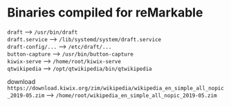 # Binaries compiled for reMarkable

`draft` --> `/usr/bin/draft`<br/>
`draft.service` --> `/lib/systemd/system/draft.service`<br/>
`draft-config/...` --> `/etc/draft/...`<br/>
`button-capture` --> `/usr/bin/button-capture`<br/>
`kiwix-serve` --> `/home/root/kiwix-serve`<br/>
`qtwikipedia` --> `/opt/qtwikipedia/bin/qtwikipedia`<br/>

download `https://download.kiwix.org/zim/wikipedia/wikipedia_en_simple_all_nopic_2019-05.zim`   --> `/home/root/wikipedia_en_simple_all_nopic_2019-05.zim`
